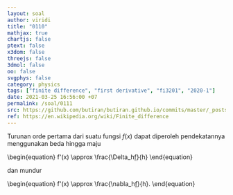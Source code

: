 ```yaml
---
layout: soal
author: viridi
title: "0110"
mathjax: true
chartjs: false
ptext: false
x3dom: false
threejs: false
3dmol: false
oo: false
svgphys: false
category: physics
tags: ["finite difference", "first derivative", "fi3201", "2020-1"]
date: 2021-03-25 16:56:00 +07
permalink: /soal/0111
src: https://github.com/butiran/butiran.github.io/commits/master/_posts/soal/11/2021-03-25-finite-difference-first-derivative.md
ref: https://en.wikipedia.org/wiki/Finite_difference
---
```

Turunan orde pertama dari suatu fungsi $f(x)$ dapat diperoleh pendekatannya menggunakan beda hingga maju

\begin{equation}
f'(x) \approx \frac{\Delta_h[f](x)}{h}
\end{equation}

dan mundur

\begin{equation}
f'(x) \approx \frac{\nabla_h[f](x)}{h}.
\end{equation}
